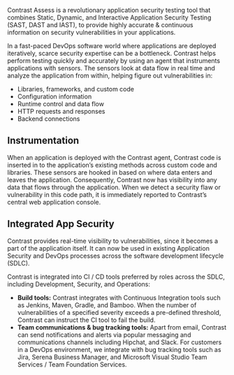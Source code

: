 <!--
title: "Continuous Visibility"
description: "Overview of continuous visibility"
tags: "assessment how it works continuous visibility"
-->

Contrast Assess is a revolutionary application security testing tool that combines Static, Dynamic, and Interactive Application Security Testing (SAST, DAST and IAST), to provide highly accurate & continuous information on security vulnerabilities in your applications.
 
In a fast-paced DevOps software world where applications are deployed iteratively, scarce security expertise can be a bottleneck. Contrast helps perform testing quickly and accurately by using an agent that instruments applications with sensors. The sensors look at data flow in real time and analyze the application from within, helping figure out vulnerabilities in:

* Libraries, frameworks, and custom code
* Configuration information
* Runtime control and data flow
* HTTP requests and responses
* Backend connections

## Instrumentation
When an application is deployed with the Contrast agent, Contrast code is inserted in to the application’s existing methods across custom code and libraries. These sensors are hooked in based on where data enters and leaves the application. Consequently, Contrast now has visibility into any data that flows through the application. When we detect a security flaw or vulnerability in this code path, it is immediately reported to Contrast’s central web application console. 

## Integrated App Security
Contrast provides real-time visibility to vulnerabilities, since it becomes a part of the application itself. It can now be used in existing Application Security and DevOps processes across the software development lifecycle (SDLC). 

Contrast is integrated into CI / CD tools preferred by roles across the SDLC, including Development, Security, and Operations:

* **Build tools:** Contrast integrates with Continuous Integration tools such as Jenkins, Maven, Gradle, and Bamboo. When the number of vulnerabilities of a specified severity exceeds a pre-defined threshold, Contrast can instruct the CI tool to fail the build. 
* **Team communications & bug tracking tools:** Apart from email, Contrast can send notifications and alerts via popular messaging and communications channels including Hipchat, and Slack. For customers in a DevOps environment, we integrate with bug tracking tools such as Jira, Serena Business Manager, and Microsoft Visual Studio Team Services / Team Foundation Services. 